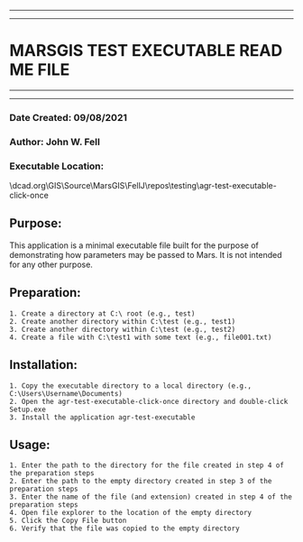 ﻿------------------------------------------------------------
------------------------------------------------------------
# MARSGIS TEST EXECUTABLE READ ME FILE
------------------------------------------------------------
------------------------------------------------------------

### Date Created: 09/08/2021
### Author: John W. Fell
### Executable Location: 
\\dcad.org\GIS\Source\MarsGIS\FellJ\repos\testing\agr-test-executable-click-once

## Purpose:

This application is a minimal executable file built for the
purpose of demonstrating how parameters may be passed to
Mars. It is not intended for any other purpose. 

## Preparation:

    1. Create a directory at C:\ root (e.g., test)
    2. Create another directory within C:\test (e.g., test1)
    3. Create another directory within C:\test (e.g., test2)
    4. Create a file with C:\test1 with some text (e.g., file001.txt)

## Installation:

    1. Copy the executable directory to a local directory (e.g., C:\Users\Username\Documents)
    2. Open the agr-test-executable-click-once directory and double-click Setup.exe
    3. Install the application agr-test-executable

## Usage:

    1. Enter the path to the directory for the file created in step 4 of the preparation steps
    2. Enter the path to the empty directory created in step 3 of the preparation steps
    3. Enter the name of the file (and extension) created in step 4 of the preparation steps
    4. Open file explorer to the location of the empty directory
    5. Click the Copy File button
    6. Verify that the file was copied to the empty directory
